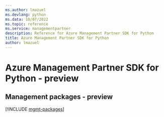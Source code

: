 ```yaml
---
ms.author: lmazuel
ms.devlang: python
ms.data: 10/07/2022
ms.topic: reference
ms.service: managementpartner
description: Reference for Azure Management Partner SDK for Python
title: Azure Management Partner SDK for Python
author: lmazuel
---
```

# Azure Management Partner SDK for Python - preview

## Management packages - preview
[!INCLUDE [mgmt-packages](management-partner-mgmt-index.md)]
